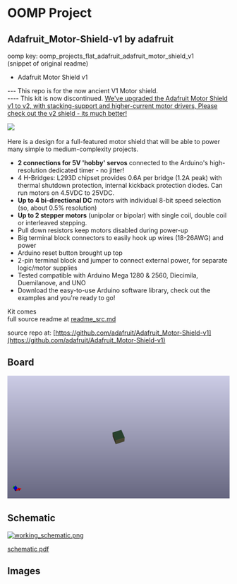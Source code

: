 # OOMP Project  
## Adafruit_Motor-Shield-v1  by adafruit  
  
oomp key: oomp_projects_flat_adafruit_adafruit_motor_shield_v1  
(snippet of original readme)  
  
- Adafruit Motor Shield v1  
  
--- This repo is for the now ancient V1 Motor shield.  
---- This kit is now discontinued. [We've upgraded the Adafruit Motor Shield v1 to v2, with stacking-support and higher-current motor drivers, Please check out the v2 shield - its much better!](https://www.adafruit.com/product/1438)  
  
<a href="https://www.adafruit.com/product/81"><img src="assets/board.jpg?raw=true" width="500px"></a>  
  
Here is a design for a full-featured motor shield that will be able to power many simple to medium-complexity projects.  
  
- __2 connections for 5V 'hobby' servos__ connected to the Arduino's high-resolution dedicated timer - no jitter!  
- 4 H-Bridges: L293D chipset provides 0.6A per bridge (1.2A peak) with thermal shutdown protection, internal kickback protection diodes. Can run motors on 4.5VDC to 25VDC.  
- __Up to 4 bi-directional DC__ motors with individual 8-bit speed selection (so, about 0.5% resolution)  
- __Up to 2 stepper motors__ (unipolar or bipolar) with single coil, double coil or interleaved stepping.  
- Pull down resistors keep motors disabled during power-up  
- Big terminal block connectors to easily hook up wires (18-26AWG) and power  
- Arduino reset button brought up top  
- 2-pin terminal block and jumper to connect external power, for separate logic/motor supplies  
- Tested compatible with Arduino Mega 1280 & 2560, Diecimila, Duemilanove, and UNO  
- Download the easy-to-use Arduino software library, check out the examples and you're ready to go!  
  
Kit comes   
  full source readme at [readme_src.md](readme_src.md)  
  
source repo at: [https://github.com/adafruit/Adafruit_Motor-Shield-v1](https://github.com/adafruit/Adafruit_Motor-Shield-v1)  
## Board  
  
[![working_3d.png](working_3d_600.png)](working_3d.png)  
## Schematic  
  
[![working_schematic.png](working_schematic_600.png)](working_schematic.png)  
  
[schematic pdf](working_schematic.pdf)  
## Images  
